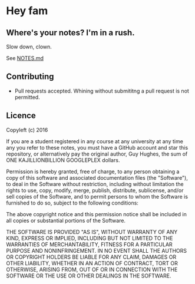 Hey fam
==================================================

Where's your notes? I'm in a rush.
--------------------------------------------------
Slow down, clown.

See [NOTES.md](https://github.com/guyhughes/comp2401/blob/master/NOTES.md)


Contributing
--------------------------------------------------

- Pull requests accepted. Whining without submititng a pull request is not permitted.


Licence
--------------------------------------------------
Copyleft (c) 2016 

If you are a student registered in any course at any university at any time any you refer to these notes, you must have a GitHub account and star this repository, or alternatively pay the original author, Guy Hughes, the sum of ONE KAJILLIONBILLION GOOGLEPLEX dollars.

Permission is hereby granted, free of charge, to any person obtaining a copy of this software and associated documentation files (the "Software"), to deal in the Software without restriction, including without limitation the rights to use, copy, modify, merge, publish, distribute, sublicense, and/or sell copies of the Software, and to permit persons to whom the Software is furnished to do so, subject to the following conditions:

The above copyright notice and this permission notice shall be included in all copies or substantial portions of the Software.

THE SOFTWARE IS PROVIDED "AS IS", WITHOUT WARRANTY OF ANY KIND, EXPRESS OR IMPLIED, INCLUDING BUT NOT LIMITED TO THE WARRANTIES OF MERCHANTABILITY, FITNESS FOR A PARTICULAR PURPOSE AND NONINFRINGEMENT. IN NO EVENT SHALL THE AUTHORS OR COPYRIGHT HOLDERS BE LIABLE FOR ANY CLAIM, DAMAGES OR OTHER LIABILITY, WHETHER IN AN ACTION OF CONTRACT, TORT OR OTHERWISE, ARISING FROM, OUT OF OR IN CONNECTION WITH THE SOFTWARE OR THE USE OR OTHER DEALINGS IN THE SOFTWARE.
